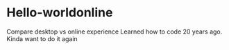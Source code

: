 # Hello-worldonline
Compare desktop vs online experience
Learned how to code 20 years ago. Kinda want to do it again

